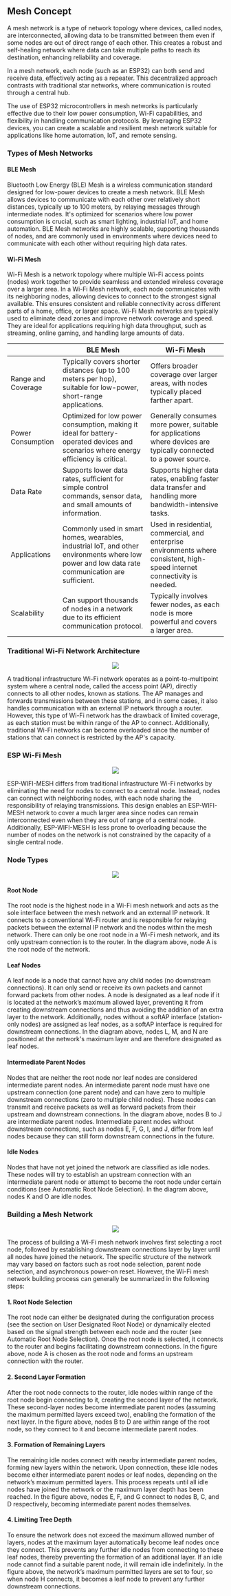 ## Mesh Concept

A mesh network is a type of network topology where devices, called nodes, are interconnected, allowing data to be transmitted between them even if some nodes are out of direct range of each other. This creates a robust and self-healing network where data can take multiple paths to reach its destination, enhancing reliability and coverage.

In a mesh network, each node (such as an ESP32) can both send and receive data, effectively acting as a repeater. This decentralized approach contrasts with traditional star networks, where communication is routed through a central hub.

The use of ESP32 microcontrollers in mesh networks is particularly effective due to their low power consumption, Wi-Fi capabilities, and flexibility in handling communication protocols. By leveraging ESP32 devices, you can create a scalable and resilient mesh network suitable for applications like home automation, IoT, and remote sensing.

### Types of Mesh Networks

#### BLE Mesh
Bluetooth Low Energy (BLE) Mesh is a wireless communication standard designed for low-power devices to create a mesh network. BLE Mesh allows devices to communicate with each other over relatively short distances, typically up to 100 meters, by relaying messages through intermediate nodes. It's optimized for scenarios where low power consumption is crucial, such as smart lighting, industrial IoT, and home automation. BLE Mesh networks are highly scalable, supporting thousands of nodes, and are commonly used in environments where devices need to communicate with each other without requiring high data rates.

#### Wi-Fi Mesh
Wi-Fi Mesh is a network topology where multiple Wi-Fi access points (nodes) work together to provide seamless and extended wireless coverage over a larger area. In a Wi-Fi Mesh network, each node communicates with its neighboring nodes, allowing devices to connect to the strongest signal available. This ensures consistent and reliable connectivity across different parts of a home, office, or larger space. Wi-Fi Mesh networks are typically used to eliminate dead zones and improve network coverage and speed. They are ideal for applications requiring high data throughput, such as streaming, online gaming, and handling large amounts of data.

|                    | BLE Mesh                                                                                                                                        | Wi-Fi Mesh                                                                                                                 |
|--------------------|-------------------------------------------------------------------------------------------------------------------------------------------------|----------------------------------------------------------------------------------------------------------------------------|
| Range and Coverage | Typically covers shorter distances (up to 100 meters per hop), suitable for low-power, short-range applications.                                | Offers broader coverage over larger areas, with nodes typically placed farther apart.                                      |
| Power Consumption  | Optimized for low power consumption, making it ideal for battery-operated devices and scenarios where energy efficiency is critical.            | Generally consumes more power, suitable for applications where devices are typically connected to a power source.          |
| Data Rate          | Supports lower data rates, sufficient for simple control commands, sensor data, and small amounts of information.                               | Supports higher data rates, enabling faster data transfer and handling more bandwidth-intensive tasks.                     |
| Applications       | Commonly used in smart homes, wearables, industrial IoT, and other environments where low power and low data rate communication are sufficient. | Used in residential, commercial, and enterprise environments where consistent, high-speed internet connectivity is needed. |
| Scalability        | Can support thousands of nodes in a network due to its efficient communication protocol.                                                        | Typically involves fewer nodes, as each node is more powerful and covers a larger area.                                    |

### Traditional Wi-Fi Network Architecture

<p align="center">
    <img src="./images/wifi.png">
</p>

A traditional infrastructure Wi-Fi network operates as a point-to-multipoint system where a central node, called the access point (AP), directly connects to all other nodes, known as stations. The AP manages and forwards transmissions between these stations, and in some cases, it also handles communication with an external IP network through a router. However, this type of Wi-Fi network has the drawback of limited coverage, as each station must be within range of the AP to connect. Additionally, traditional Wi-Fi networks can become overloaded since the number of stations that can connect is restricted by the AP's capacity.

### ESP Wi-Fi Mesh

<p align="center">
    <img src="./images/mesh.png">
</p>


ESP-WIFI-MESH differs from traditional infrastructure Wi-Fi networks by eliminating the need for nodes to connect to a central node. Instead, nodes can connect with neighboring nodes, with each node sharing the responsibility of relaying transmissions. This design enables an ESP-WIFI-MESH network to cover a much larger area since nodes can remain interconnected even when they are out of range of a central node. Additionally, ESP-WIFI-MESH is less prone to overloading because the number of nodes on the network is not constrained by the capacity of a single central node.

### Node Types

<p align="center">
    <img src="./images/nodes.png">
</p>


#### Root Node
The root node is the highest node in a Wi-Fi mesh network and acts as the sole interface between the mesh network and an external IP network. It connects to a conventional Wi-Fi router and is responsible for relaying packets between the external IP network and the nodes within the mesh network. There can only be one root node in a Wi-Fi mesh network, and its only upstream connection is to the router. In the diagram above, node A is the root node of the network.

#### Leaf Nodes
A leaf node is a node that cannot have any child nodes (no downstream connections). It can only send or receive its own packets and cannot forward packets from other nodes. A node is designated as a leaf node if it is located at the network’s maximum allowed layer, preventing it from creating downstream connections and thus avoiding the addition of an extra layer to the network. Additionally, nodes without a softAP interface (station-only nodes) are assigned as leaf nodes, as a softAP interface is required for downstream connections. In the diagram above, nodes L, M, and N are positioned at the network's maximum layer and are therefore designated as leaf nodes.

#### Intermediate Parent Nodes
Nodes that are neither the root node nor leaf nodes are considered intermediate parent nodes. An intermediate parent node must have one upstream connection (one parent node) and can have zero to multiple downstream connections (zero to multiple child nodes). These nodes can transmit and receive packets as well as forward packets from their upstream and downstream connections. In the diagram above, nodes B to J are intermediate parent nodes. Intermediate parent nodes without downstream connections, such as nodes E, F, G, I, and J, differ from leaf nodes because they can still form downstream connections in the future.

#### Idle Nodes
Nodes that have not yet joined the network are classified as idle nodes. These nodes will try to establish an upstream connection with an intermediate parent node or attempt to become the root node under certain conditions (see Automatic Root Node Selection). In the diagram above, nodes K and O are idle nodes.

### Building a Mesh Network

<p align="center">
    <img src="./images/building-mesh.png">
</p>

The process of building a Wi-Fi mesh network involves first selecting a root node, followed by establishing downstream connections layer by layer until all nodes have joined the network. The specific structure of the network may vary based on factors such as root node selection, parent node selection, and asynchronous power-on reset. However, the Wi-Fi mesh network building process can generally be summarized in the following steps:

#### 1. Root Node Selection
The root node can either be designated during the configuration process (see the section on User Designated Root Node) or dynamically elected based on the signal strength between each node and the router (see Automatic Root Node Selection). Once the root node is selected, it connects to the router and begins facilitating downstream connections. In the figure above, node A is chosen as the root node and forms an upstream connection with the router.

#### 2. Second Layer Formation
After the root node connects to the router, idle nodes within range of the root node begin connecting to it, creating the second layer of the network. These second-layer nodes become intermediate parent nodes (assuming the maximum permitted layers exceed two), enabling the formation of the next layer. In the figure above, nodes B to D are within range of the root node, so they connect to it and become intermediate parent nodes.

#### 3. Formation of Remaining Layers
The remaining idle nodes connect with nearby intermediate parent nodes, forming new layers within the network. Upon connection, these idle nodes become either intermediate parent nodes or leaf nodes, depending on the network’s maximum permitted layers. This process repeats until all idle nodes have joined the network or the maximum layer depth has been reached. In the figure above, nodes E, F, and G connect to nodes B, C, and D respectively, becoming intermediate parent nodes themselves.

#### 4. Limiting Tree Depth
To ensure the network does not exceed the maximum allowed number of layers, nodes at the maximum layer automatically become leaf nodes once they connect. This prevents any further idle nodes from connecting to these leaf nodes, thereby preventing the formation of an additional layer. If an idle node cannot find a suitable parent node, it will remain idle indefinitely. In the figure above, the network’s maximum permitted layers are set to four, so when node H connects, it becomes a leaf node to prevent any further downstream connections.
